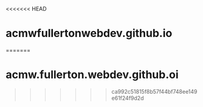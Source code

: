 <<<<<<< HEAD
# acmwfullertonwebdev.github.io
=======
# acmw.fullerton.webdev.github.oi
>>>>>>> ca992c51815f8b57f44bf748ee149e61f24f9d2d
